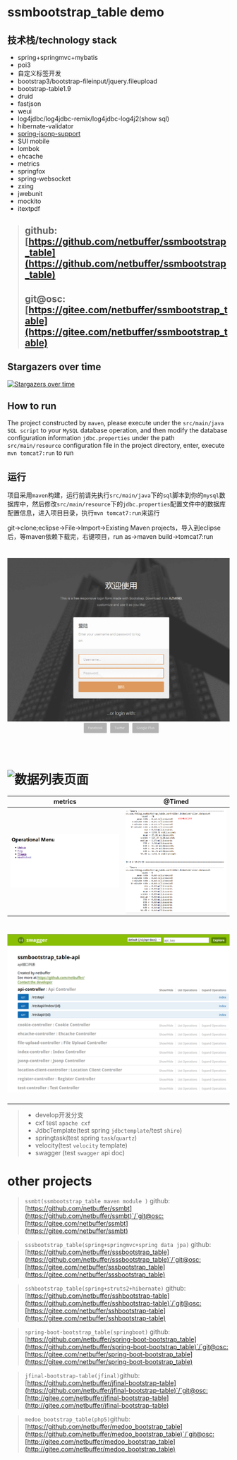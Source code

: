 # ssmbootstrap_table demo

## 技术栈/technology stack
* spring+springmvc+mybatis
* poi3
* 自定义标签开发
* bootstrap3/bootstrap-fileinput/jquery.fileupload
* bootstrap-table1.9
* druid
* fastjson
* weui
* log4jdbc/log4jdbc-remix/log4jdbc-log4j2(show sql)
* hibernate-validator
* [spring-jsonp-support](https://github.com/bhagyas/spring-jsonp-support)
* SUI mobile
* lombok
* ehcache
* metrics
* springfox
* spring-websocket
* zxing
* jwebunit
* mockito
* itextpdf

> ## github:[https://github.com/netbuffer/ssmbootstrap_table](https://github.com/netbuffer/ssmbootstrap_table)
> ## git@osc:[https://gitee.com/netbuffer/ssmbootstrap_table](https://gitee.com/netbuffer/ssmbootstrap_table)

## Stargazers over time
[![Stargazers over time](https://starchart.cc/netbuffer/ssmbootstrap_table.svg)](https://starchart.cc/netbuffer/ssmbootstrap_table)

## How to run
The project constructed by `maven`, please execute under the `src/main/java` `SQL script` to your `MySQL` database operation, and then modify the database configuration information `jdbc.properties` under the path `src/main/resource` configuration file in the project directory, enter, execute `mvn tomcat7:run` to run

## 运行
项目采用`maven`构建，运行前请先执行`src/main/java`下的`sql`脚本到你的`mysql`数据库中，然后修改`src/main/resource`下的`jdbc.properties`配置文件中的数据库配置信息，进入项目目录，执行`mvn tomcat7:run`来运行

git->clone;eclipse->File->Import->Existing Maven projects，导入到eclipse后，等maven依赖下载完，右键项目，run as->maven build->tomcat7:run

# ![demo](src/main/webapp/image/demo.gif)

# ![数据列表页面](src/main/webapp/image/sys2.png)

metrics | @Timed
---|---
![metrics-servlet](src/main/webapp/image/metrics.png) | ![metrics-servlet](src/main/webapp/image/@Timed.png)


# ![springfox](src/main/webapp/image/swagger.png)
---
> 
>   * develop开发分支
>   * cxf test `apache cxf`
>	* JdbcTemplate(test spring `jdbctemplate`/test `shiro`)
>	* springtask(test spring `task`/`quartz`)
>	* velocity(test `velocity` template)
>	* swagger (test `swagger` api doc)

# other projects
> `ssmbt(ssmbootstrap_table maven module )` github:[https://github.com/netbuffer/ssmbt](https://github.com/netbuffer/ssmbt)`/`git@osc:[https://gitee.com/netbuffer/ssmbt](https://gitee.com/netbuffer/ssmbt)

> `sssbootstrap_table(spring+springmvc+spring data jpa)` github:[https://github.com/netbuffer/sssbootstrap_table](https://github.com/netbuffer/sssbootstrap_table)`/`git@osc:[https://gitee.com/netbuffer/sssbootstrap_table](https://gitee.com/netbuffer/sssbootstrap_table)    

> `sshbootstrap_table(spring+struts2+hibernate)` github:[https://github.com/netbuffer/sshbootstrap-table](https://github.com/netbuffer/sshbootstrap-table)`/`git@osc:[https://gitee.com/netbuffer/sshbootstrap-table](https://gitee.com/netbuffer/sshbootstrap-table)    

> `spring-boot-bootstrap_table(springboot)` github:[https://github.com/netbuffer/spring-boot-bootstrap_table](https://github.com/netbuffer/spring-boot-bootstrap_table)`/`git@osc:[https://gitee.com/netbuffer/spring-boot-bootstrap_table](https://gitee.com/netbuffer/spring-boot-bootstrap_table)   

> `jfinal-bootstrap-table(jfinal)`github:[https://github.com/netbuffer/jfinal-bootstrap-table](https://github.com/netbuffer/jfinal-bootstrap-table)`/`git@osc:[http://gitee.com/netbuffer/jfinal-bootstrap-table](http://gitee.com/netbuffer/jfinal-bootstrap-table)  

> `medoo_bootstrap_table(php5)`github:[https://github.com/netbuffer/medoo_bootstrap_table](https://github.com/netbuffer/medoo_bootstrap_table)`/`git@osc:[http://gitee.com/netbuffer/medoo_bootstrap_table](http://gitee.com/netbuffer/medoo_bootstrap_table)